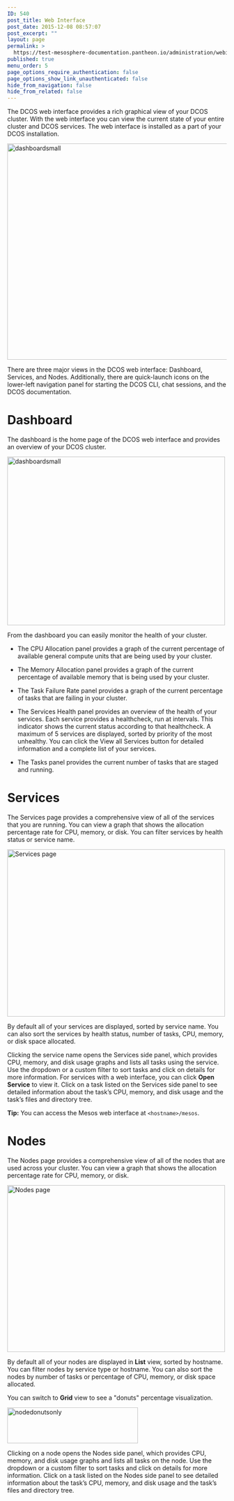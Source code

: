 ```yaml
---
ID: 540
post_title: Web Interface
post_date: 2015-12-08 08:57:07
post_excerpt: ""
layout: page
permalink: >
  https://test-mesosphere-documentation.pantheon.io/administration/webinterface/
published: true
menu_order: 5
page_options_require_authentication: false
page_options_show_link_unauthenticated: false
hide_from_navigation: false
hide_from_related: false
---
```

The DCOS web interface provides a rich graphical view of your DCOS cluster. With the web interface you can view the current state of your entire cluster and DCOS services. The web interface is installed as a part of your DCOS installation.

<a href="https://docs.mesosphere.com/wp-content/uploads/2015/12/dashboardsmall.png" rel="attachment wp-att-1120"><img src="https://docs.mesosphere.com/wp-content/uploads/2015/12/dashboardsmall-800x495.png" alt="dashboardsmall" width="800" height="495" class="alignnone size-large wp-image-1120" /></a>

There are three major views in the DCOS web interface: Dashboard, Services, and Nodes. Additionally, there are quick-launch icons on the lower-left navigation panel for starting the DCOS CLI, chat sessions, and the DCOS documentation.

# <a name="dashboard"></a>Dashboard

The dashboard is the home page of the DCOS web interface and provides an overview of your DCOS cluster.

<a href="https://docs.mesosphere.com/wp-content/uploads/2015/12/dashboardsmall.png" rel="attachment wp-att-1120"><img src="https://docs.mesosphere.com/wp-content/uploads/2015/12/dashboardsmall-600x371.png" alt="dashboardsmall" width="500" height="386" class="alignnone size-medium wp-image-1120" /></a>

From the dashboard you can easily monitor the health of your cluster.

*   The CPU Allocation panel provides a graph of the current percentage of available general compute units that are being used by your cluster.

*   The Memory Allocation panel provides a graph of the current percentage of available memory that is being used by your cluster.

*   The Task Failure Rate panel provides a graph of the current percentage of tasks that are failing in your cluster.

*   The Services Health panel provides an overview of the health of your services. Each service provides a healthcheck, run at intervals. This indicator shows the current status according to that healthcheck. A maximum of 5 services are displayed, sorted by priority of the most unhealthy. You can click the View all Services button for detailed information and a complete list of your services.

*   The Tasks panel provides the current number of tasks that are staged and running.

# <a name="services"></a>Services

The Services page provides a comprehensive view of all of the services that you are running. You can view a graph that shows the allocation percentage rate for CPU, memory, or disk. You can filter services by health status or service name.

<a href="https://docs.mesosphere.com/wp-content/uploads/2015/12/services.png" rel="attachment wp-att-1126"><img src="https://docs.mesosphere.com/wp-content/uploads/2015/12/services-600x365.png" alt="Services page" width="500" height="383" class="alignnone size-medium wp-image-1126" /></a>

By default all of your services are displayed, sorted by service name. You can also sort the services by health status, number of tasks, CPU, memory, or disk space allocated.

Clicking the service name opens the Services side panel, which provides CPU, memory, and disk usage graphs and lists all tasks using the service. Use the dropdown or a custom filter to sort tasks and click on details for more information. For services with a web interface, you can click **Open Service** to view it. Click on a task listed on the Services side panel to see detailed information about the task’s CPU, memory, and disk usage and the task’s files and directory tree.

**Tip:** You can access the Mesos web interface at `<hostname>/mesos`.

# <a name="nodes"></a>Nodes

The Nodes page provides a comprehensive view of all of the nodes that are used across your cluster. You can view a graph that shows the allocation percentage rate for CPU, memory, or disk.

<a href="https://docs.mesosphere.com/wp-content/uploads/2015/12/nodes.png" rel="attachment wp-att-1128"><img src="https://docs.mesosphere.com/wp-content/uploads/2015/12/nodes-600x363.png" alt="Nodes page" width="500" height="382" class="alignnone size-medium wp-image-1128" /></a>

By default all of your nodes are displayed in **List** view, sorted by hostname. You can filter nodes by service type or hostname. You can also sort the nodes by number of tasks or percentage of CPU, memory, or disk space allocated.

You can switch to **Grid** view to see a "donuts" percentage visualization.

<a href="https://docs.mesosphere.com/wp-content/uploads/2015/12/nodedonutsonly.png" rel="attachment wp-att-1129"><img src="https://docs.mesosphere.com/wp-content/uploads/2015/12/nodedonutsonly-600x163.png" alt="nodedonutsonly" width="300" height="82" class="alignnone size-medium wp-image-1129" /></a>

Clicking on a node opens the Nodes side panel, which provides CPU, memory, and disk usage graphs and lists all tasks on the node. Use the dropdown or a custom filter to sort tasks and click on details for more information. Click on a task listed on the Nodes side panel to see detailed information about the task’s CPU, memory, and disk usage and the task’s files and directory tree.
